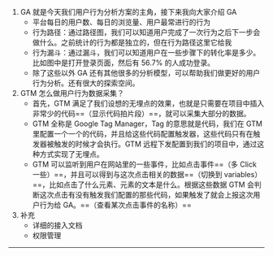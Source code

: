 1. GA 就是今天我们用户行为分析方案的主角，接下来我向大家介绍 GA
   - 平台每日的用户数、每日的浏览量、用户最常进行的行为
   - 行为路径：通过路径图，我们可以知道用户完成了一次行为之后下一步会做什么。之前统计的行为都是独立的，但在行为路径这里它给我
   - 行为漏斗：通过漏斗，我们可以知道用户在一些步骤下的转化率是多少。比如图中是打开登录页面，然后有 56.7% 的人成功登录。
   - 除了这些以外 GA 还有其他很多的分析模型，可以帮助我们做更好的用户行为分析。还有很大的探索空间。
2. GTM 怎么做用户行为数据采集？
   - 首先，GTM 满足了我们设想的无埋点的效果，也就是只需要在项目中插入非常少的代码==（显示代码拍片段）==，就可以采集大部分的数据。
   - GTM 全称是 Google Tag Manager，Tag 的意思就是代码，我们在 GTM 里配置一个一个的代码，并且给这些代码配置触发器，这些代码只有在触发器被触发的时候才会执行。GTM 远程下发配置到我们的项目中，通过这种方式实现了无埋点。
   - GTM 可以监听到用户在网站里的一些事件，比如点击事件==（多 Click 一些）==，并且可以得到与这次点击相关的数据==（切换到 variables）==，比如点击了什么元素、元素的文本是什么。根据这些数据 GTM 会判断这次点击有没有触发我们配置的那些代码，如果触发了就会上报这次用户行为给 GA。==（查看某次点击事件的名称）==
3. 补充
   - 详细的接入文档
   - 权限管理

---

